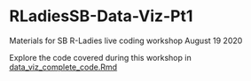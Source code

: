 # RLadiesSB-Data-Viz-Pt1
Materials for SB R-Ladies live coding workshop August 19 2020

Explore the code covered during this workshop in [data_viz_complete_code.Rmd](https://github.com/j-verstaen/RLadiesSB-Data-Viz-Pt1/blob/master/data_viz_complete_code.Rmd)
